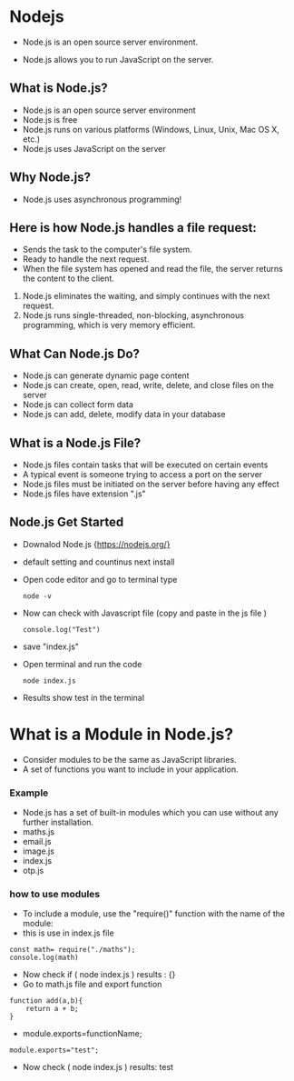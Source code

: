 # Nodejs
- Node.js is an open source server environment.

- Node.js allows you to run JavaScript on the server.
## What is Node.js?
- Node.js is an open source server environment
- Node.js is free
- Node.js runs on various platforms (Windows, Linux, Unix, Mac OS X, etc.)
- Node.js uses JavaScript on the server
## Why Node.js?
- Node.js uses asynchronous programming!
## Here is how Node.js handles a file request:
- Sends the task to the computer's file system.
- Ready to handle the next request.
- When the file system has opened and read the file, the server returns the content to the client.
1) Node.js eliminates the waiting, and simply continues with the next request.
2) Node.js runs single-threaded, non-blocking, asynchronous programming, which is very memory efficient.
## What Can Node.js Do?
- Node.js can generate dynamic page content
- Node.js can create, open, read, write, delete, and close files on the server
- Node.js can collect form data
- Node.js can add, delete, modify data in your database
## What is a Node.js File?
- Node.js files contain tasks that will be executed on certain events
- A typical event is someone trying to access a port on the server
- Node.js files must be initiated on the server before having any effect
- Node.js files have extension ".js"

## Node.js Get Started
- Downalod Node.js {https://nodejs.org/}
- default setting and countinus next install 
- Open code editor and go to terminal type 
    ```
    node -v
    ```

- Now can check with Javascript file (copy and paste in the js file )
    ```
    console.log("Test")
    ```
- save "index.js"

- Open terminal and run the code 
    ```
    node index.js
    ```
- Results show test in the terminal

# What is a Module in Node.js?
- Consider modules to be the same as JavaScript libraries.
- A set of functions you want to include in your application.
### Example 
- Node.js has a set of built-in modules which you can use without any further installation.
- maths.js
- email.js
- image.js
- index.js
- otp.js
### how to use modules 
- To include a module, use the "require()" function with the name of the module:
- this is use in index.js file 
```
const math= require("./maths");
console.log(math)

```
- Now check  if ( node index.js ) results : {} 
- Go to math.js file and export function 
```
function add(a,b){
    return a + b;
}

```
- module.exports=functionName;
```
module.exports="test";
```
- Now check ( node index.js ) results: test


